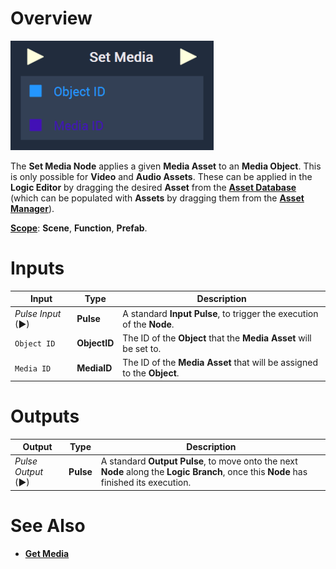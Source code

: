 # Overview

![The Set Media Node.](../../../.gitbook/assets/setmedianode.png)

The **Set Media Node** applies a given **Media Asset** to an **Media Object**. This is only possible for **Video** and **Audio Assets**. These can be applied in the **Logic Editor** by dragging the desired **Asset** from the [**Asset Database**](../../../modules/asset-database.md) (which can be populated with **Assets** by dragging them from the [**Asset Manager**](../../../modules/asset-manager.md)).

[**Scope**](../../overview.md#scopes): **Scene**, **Function**, **Prefab**.


# Inputs

|Input|Type|Description|
|---|---|---|
|*Pulse Input* (►)|**Pulse**|A standard **Input Pulse**, to trigger the execution of the **Node**.|
|`Object ID`|**ObjectID**|The ID of the **Object** that the **Media Asset** will be set to.|
|`Media ID`|**MediaID**|The ID of the **Media Asset** that will be assigned to the **Object**.|

# Outputs

|Output|Type|Description|
|---|---|---|
|*Pulse Output* (►)|**Pulse**|A standard **Output Pulse**, to move onto the next **Node** along the **Logic Branch**, once this **Node** has finished its execution.|

# See Also

* [**Get Media**](getmedia.md)

